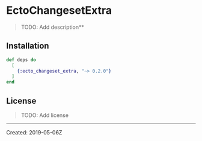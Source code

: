 # EctoChangesetExtra

> TODO: Add description**


## Installation

```elixir
def deps do
  [
    {:ecto_changeset_extra, "~> 0.2.0"}
  ]
end
```

## License

> TODO: Add license

----
Created:  2019-05-06Z
